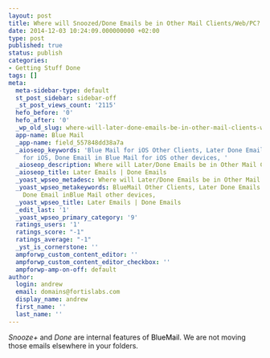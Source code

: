 ```yaml
---
layout: post
title: Where will Snoozed/Done Emails be in Other Mail Clients/Web/PC?
date: 2014-12-03 10:24:09.000000000 +02:00
type: post
published: true
status: publish
categories:
- Getting Stuff Done
tags: []
meta:
  meta-sidebar-type: default
  st_post_sidebar: sidebar-off
  _st_post_views_count: '2115'
  hefo_before: '0'
  hefo_after: '0'
  _wp_old_slug: where-will-later-done-emails-be-in-other-mail-clients-web-pc
  app-name: Blue Mail
  _app-name: field_557848dd38a7a
  _aioseop_keywords: 'Blue Mail for iOS Other Clients, Later Done Emails in Blue Mail
    for iOS, Done Email in Blue Mail for iOS other devices, '
  _aioseop_description: Where will Later/Done Emails be in Other Mail Clients/Web/PC?
  _aioseop_title: Later Emails | Done Emails
  _yoast_wpseo_metadesc: Where will Later/Done Emails be in Other Mail Clients/Web/PC?
  _yoast_wpseo_metakeywords: BlueMail Other Clients, Later Done Emails in Blue Mail,
    Done Email inBlue Mail other devices,
  _yoast_wpseo_title: Later Emails | Done Emails
  _edit_last: '1'
  _yoast_wpseo_primary_category: '9'
  ratings_users: '1'
  ratings_score: "-1"
  ratings_average: "-1"
  _yst_is_cornerstone: ''
  ampforwp_custom_content_editor: ''
  ampforwp_custom_content_editor_checkbox: ''
  ampforwp-amp-on-off: default
author:
  login: andrew
  email: domains@fortislabs.com
  display_name: andrew
  first_name: ''
  last_name: ''
---
```

<p class="p1"><span class="s1"><em>Snooze+</em> and <em>Done</em> are internal features of <span style="color: #000000;">BlueMail</span>. We are not moving those emails elsewhere in your folders.</span></p>
<p class="p1">
